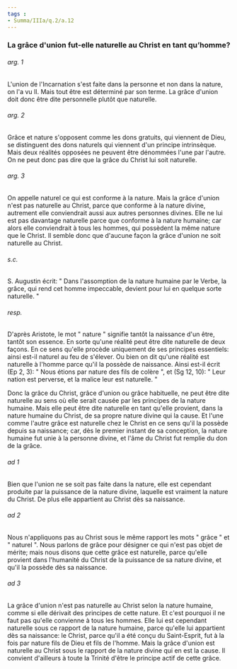 ```yaml
---
tags : 
- Summa/IIIa/q.2/a.12
---
```


### La grâce d'union fut-elle naturelle au Christ en tant qu’homme?

###### arg. 1
L'union de l'Incarnation s'est faite dans la personne et non dans la nature, on l'a vu Il. Mais tout être est déterminé par son terme. La grâce d'union doit donc être dite personnelle plutôt que naturelle. 

###### arg. 2
Grâce et nature s'opposent comme les dons gratuits, qui viennent de Dieu, se distinguent des dons naturels qui viennent d'un principe intrinsèque. Mais deux réalités opposées ne peuvent être dénommées l'une par l'autre. On ne peut donc pas dire que la grâce du Christ lui soit naturelle. 

###### arg. 3
On appelle naturel ce qui est conforme à la nature. Mais la grâce d'union n'est pas naturelle au Christ, parce que conforme à la nature divine, autrement elle conviendrait aussi aux autres personnes divines. Elle ne lui est pas davantage naturelle parce que conforme à la nature humaine; car alors elle conviendrait à tous les hommes, qui possèdent la même nature que le Christ. Il semble donc que d'aucune façon la grâce d'union ne soit naturelle au Christ. 

###### s.c.
S. Augustin écrit: " Dans l'assomption de la nature humaine par le Verbe, la grâce, qui rend cet homme impeccable, devient pour lui en quelque sorte naturelle. " 

###### resp.
D'après Aristote, le mot " nature " signifie tantôt la naissance d'un être, tantôt son essence. En sorte qu'une réalité peut être dite naturelle de deux façons. En ce sens qu'elle procède uniquement de ses principes essentiels: ainsi est-il naturel au feu de s'élever. Ou bien on dit qu'une réalité est naturelle à l'homme parce qu'il la possède de naissance. Ainsi est-il écrit (Ep 2, 3): " Nous étions par nature des fils de colère ", et (Sg 12, 10): " Leur nation est perverse, et la malice leur est naturelle. " 

Donc la grâce du Christ, grâce d'union ou grâce habituelle, ne peut être dite naturelle au sens où elle serait causée par les principes de la nature humaine. Mais elle peut être dite naturelle en tant qu'elle provient, dans la nature humaine du Christ, de sa propre nature divine qui la cause. Et l'une comme l'autre grâce est naturelle chez le Christ en ce sens qu'il la possède depuis sa naissance; car, dès le premier instant de sa conception, la nature humaine fut unie à la personne divine, et l'âme du Christ fut remplie du don de la grâce. 

###### ad 1
Bien que l'union ne se soit pas faite dans la nature, elle est cependant produite par la puissance de la nature divine, laquelle est vraiment la nature du Christ. De plus elle appartient au Christ dès sa naissance. 

###### ad 2
Nous n'appliquons pas au Christ sous le même rapport les mots " grâce " et " naturel ". Nous parlons de grâce pour désigner ce qui n'est pas objet de mérite; mais nous disons que cette grâce est naturelle, parce qu'elle provient dans l'humanité du Christ de la puissance de sa nature divine, et qu'il la possède dès sa naissance. 

###### ad 3
La grâce d'union n'est pas naturelle au Christ selon la nature humaine, comme si elle dérivait des principes de cette nature. Et c'est pourquoi il ne faut pas qu'elle convienne à tous les hommes. Elle lui est cependant naturelle sous ce rapport de la nature humaine, parce qu'elle lui appartient dès sa naissance: le Christ, parce qu'il a été conçu du Saint-Esprit, fut à la fois par nature fils de Dieu et fils de l'homme. Mais la grâce d'union est naturelle au Christ sous le rapport de la nature divine qui en est la cause. Il convient d'ailleurs à toute la Trinité d'être le principe actif de cette grâce. 

